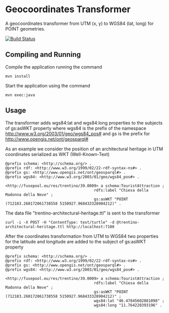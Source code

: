 Geocoordinates Transformer
======================================

A geocoordinates transformer from UTM (x, y) to WGS84 (lat, long) for POINT geometries.

[![Build Status](https://travis-ci.org/fusepoolP3/p3-geocoordinates-transformer.svg)](https://travis-ci.org/fusepoolP3/p3-geocoordinates-transformer)

## Compiling and Running
Compile the application running the command

    mvn install

Start the application using the command

    mvn exec:java

## Usage
The transformer adds wgs84:lat and wgs84:long properties to the subjects of gs:asWKT property
where wgs84 is the prefix of the namespace http://www.w3.org/2003/01/geo/wgs84_pos# and gs is the prefix for http://www.opengis.net/ont/geosparql#

As an example we consider the position of an architectural heritage in UTM coordinates serialized as WKT (Well-Known-Text)

    @prefix schema: <http://schema.org/> .
    @prefix rdf: <http://www.w3.org/1999/02/22-rdf-syntax-ns#> .
    @prefix gs: <http://www.opengis.net/ont/geosparql#> .
    @prefix wgs84: <http://www.w3.org/2003/01/geo/wgs84_pos#> .

    <http://fusepool.eu/res/trentino/39.0009> a schema:TouristAttraction ;
                                           rdfs:label "Chiesa della Madonna della Neve" ;
                                           gs:asWKT "POINT (712183.260172061738558 5150927.968433328904212)" .


The data file "trentino-architectural-heritage.ttl" is sent to the transformer

    curl -i -X POST -H "ContentType: text/turtle" -d @trentino-architectural-heritage.ttl http://localhost:7100

After the coordinates transformation from UTM to WGS84 two properties for the latitude and longitude are added to the subject of gs:asWKT property

    @prefix schema: <http://schema.org/> .
    @prefix rdf: <http://www.w3.org/1999/02/22-rdf-syntax-ns#> .
    @prefix gs: <http://www.opengis.net/ont/geosparql#> .
    @prefix wgs84: <http://www.w3.org/2003/01/geo/wgs84_pos#> .

    <http://fusepool.eu/res/trentino/39.0009> a schema:TouristAttraction ;
                                           rdfs:label "Chiesa della Madonna della Neve" ;
                                           gs:asWKT "POINT (712183.260172061738558 5150927.968433328904212)" ;
                                           wgs84:lat "46.47845602881098" ;
                                           wgs84:long "11.764220393196" .

